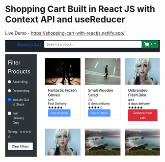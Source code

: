 # Shopping Cart Built in React JS with Context API and useReducer

Live Demo - https://shopping-cart-with-reactjs.netlify.app/

<img src="https://github.com/TotoroDavid/Shopping-Cart-Built-in-React-JS-with-Context-API-and-useReducer/blob/master/Screen%20Shot%202021-08-05%20at%2010.33.40%20am.png?raw=true">
